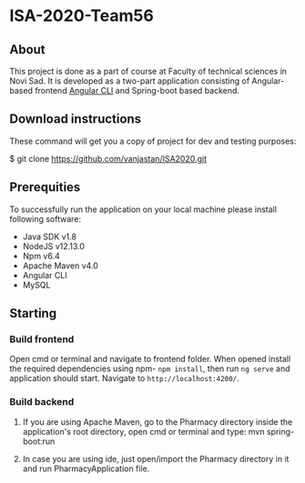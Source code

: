 # ISA-2020-Team56

## About

This project is done as a part of course at Faculty of technical sciences in Novi Sad. It is developed as a two-part application consisting of Angular-based frontend [Angular CLI](https://github.com/angular/angular-cli) and Spring-boot based backend.

## Download instructions

These command will get you a copy of project for dev and testing purposes:

$ git clone https://github.com/vanjastan/ISA2020.git

## Prerequities

To successfully run the application on your local machine please install following software:

* Java SDK v1.8
* NodeJS v12.13.0
* Npm v6.4
* Apache Maven v4.0
* Angular CLI
* MySQL

## Starting

### Build frontend

Open cmd or terminal and navigate to frontend folder. When opened install the required dependencies using npm- `npm install`, then run `ng serve` and application should start. Navigate to `http://localhost:4200/`.

### Build backend

1. If you are using Apache Maven, go to the Pharmacy directory inside the application's root directory, open cmd or terminal and type: mvn spring-boot:run

2. In case you are using ide, just open/import the Pharmacy directory in it and run PharmacyApplication file.
